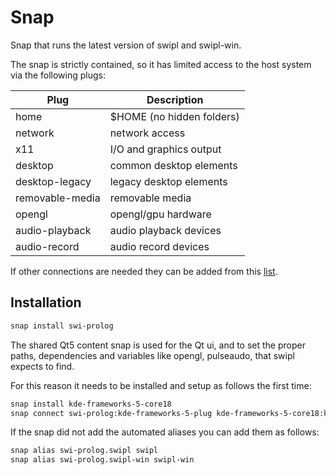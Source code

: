 # Snap

Snap that runs the latest version of swipl and swipl-win.

The snap is strictly contained, so it has limited access to the host system via the following plugs:

| Plug              | Description               |
| ----------------- | ------------------------- |
| home              | $HOME (no hidden folders) |
| network           | network access            |
| x11               | I/O and graphics output   |
| desktop           | common desktop elements   |
| desktop-legacy    | legacy desktop elements   |
| removable-media   | removable media           |
| opengl            | opengl/gpu hardware       |
| audio-playback    | audio playback devices    |
| audio-record      | audio record devices      |

If other connections are needed they can be added from this [list](https://snapcraft.io/docs/supported-interfaces).

## Installation
```sh
snap install swi-prolog
```

The shared Qt5 content snap is used for the Qt ui, and to set the proper paths, dependencies and variables like opengl, pulseaudo, that swipl expects to find.

For this reason it needs to be installed and setup as follows the first time:
```sh
snap install kde-frameworks-5-core18
snap connect swi-prolog:kde-frameworks-5-plug kde-frameworks-5-core18:kde-frameworks-5-core18-slot
```

If the snap did not add the automated aliases you can add them as follows:
```sh
snap alias swi-prolog.swipl swipl
snap alias swi-prolog.swipl-win swipl-win
```
